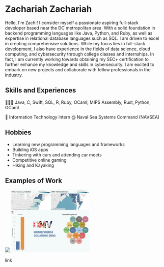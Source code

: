 

# Zachariah Zachariah 
Hello, I'm Zach!! I consider myself a passionate aspiring full-stack developer based near the DC metropolitan area. With a solid foundation in backend programming languages like Java, Python, and Ruby, as well as expertise in relational database languages such as SQL. I am driven to excel in creating comprehensive solutions. While my focus lies in full-stack development, I also have experience in  the fields of data science, cloud computing, and cybersecurity through college classes and internships. In fact, I am currently working towards obtaining my SEC+ certification to further enhance my knowledge and skills in cybersecurity. I am excited to embark on new projects and collaborate with fellow professionals in the industry. 


## Skills and Experiences 

👨🏾‍💻  Java, C, Swift, SQL, R, Ruby, OCaml, MIPS Assembly, Rust, Python, OCaml 

💼  Information Technology Intern @ Naval Sea Systems Command (NAVSEA)

## Hobbies 
* Learning new programming languages and frameworks
* Building iOS apps
* Tinkering with cars and attending car meets
* Competitive online gaming
* Hiking and Kayaking

## Examples of Work  

<p float="left">
  <img src="https://github.com/zzachari23/zzachari23/blob/main/NutriFit.gif" width="256" />
  <img src="https://github.com/zzachari23/zzachari23/blob/main/Tableau.png" width="256" /> 
</p>


link 

